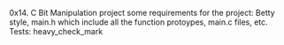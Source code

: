 0x14. C Bit Manipulation project
some requirements for the project:
Betty style, main.h which include all the function protoypes, main.c files, etc.
Tests: heavy_check_mark
